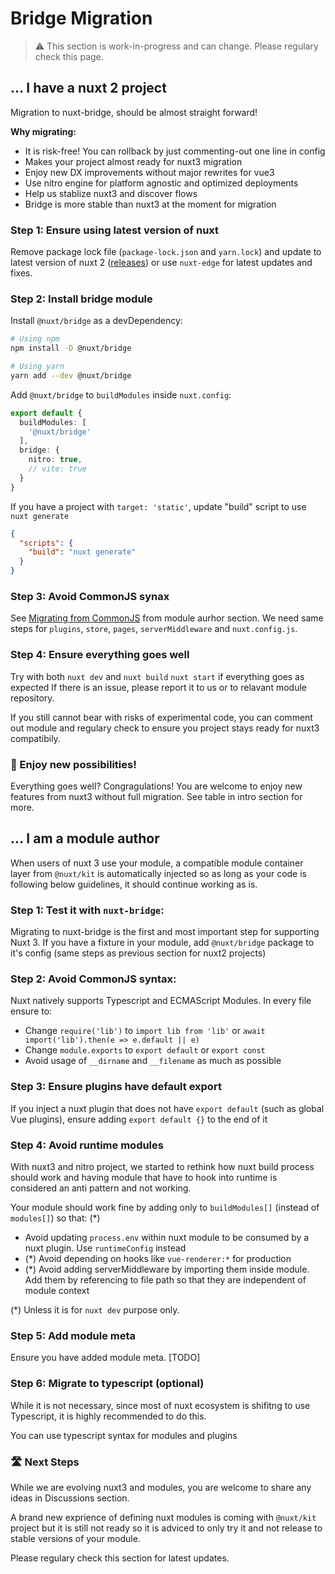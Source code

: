 # Bridge Migration

> ⚠️ This section is work-in-progress and can change. Please regulary check this page.

## ... I have a nuxt 2 project

Migration to nuxt-bridge, should be almost straight forward!

**Why migrating:**

- It is risk-free! You can rollback by just commenting-out one line in config
- Makes your project almost ready for nuxt3 migration
- Enjoy new DX improvements without major rewrites for vue3
- Use nitro engine for platform agnostic and optimized deployments
- Help us stablize nuxt3 and discover flows
- Bridge is more stable than nuxt3 at the moment for migration

### **Step 1:** Ensure using latest version of nuxt

Remove package lock file (`package-lock.json` and `yarn.lock`) and update to latest version of nuxt 2 ([releases](https://github.com/nuxt/nuxt.js/releases)) or use `nuxt-edge` for latest updates and fixes.

### **Step 2:** Install bridge module

Install `@nuxt/bridge` as a devDependency:

```bash
# Using npm
npm install -D @nuxt/bridge

# Using yarn
yarn add --dev @nuxt/bridge
```

Add `@nuxt/bridge` to `buildModules` inside `nuxt.config`:

```ts [nuxt.config.js]
export default {
  buildModules: [
    '@nuxt/bridge'
  ],
  bridge: {
    nitro: true,
    // vite: true
  }
}
```

If you have a project with `target: 'static'`, update "build" script to use `nuxt generate`

```json [package.json]
{
  "scripts": {
    "build": "nuxt generate"
  }
}
```

### **Step 3:** Avoid CommonJS synax

See [Migrating from CommonJS](#step-2-avoid-commonjs-syntax) from module aurhor section.
We need same steps for `plugins`, `store`, `pages`, `serverMiddleware` and `nuxt.config.js`.

### **Step 4:** Ensure everything goes well

Try with both `nuxt dev` and `nuxt build` `nuxt start` if everything goes as expected
If there is an issue, please report it to us or to relavant module repository.

If you still cannot bear with risks of experimental code, you can comment out module and regulary check to ensure you project stays ready for nuxt3 compatibily.

### 🥳 Enjoy new possibilities!

Everything goes well? Congragulations! You are welcome to enjoy new features from nuxt3 without full migration. See table in intro section for more.

## ... I am a module author

When users of nuxt 3 use your module, a compatible module container layer from `@nuxt/kit` is automatically injected
so as long as your code is following below guidelines, it should continue working as is.

### **Step 1:** Test it with `nuxt-bridge`:

Migrating to nuxt-bridge is the first and most important step for supporting Nuxt 3.
If you have a fixture in your module, add `@nuxt/bridge` package to it's config (same steps as previous section for nuxt2 projects)

### **Step 2:** Avoid CommonJS syntax:

Nuxt natively supports Typescript and ECMAScript Modules. In every file ensure to:

- Change `require('lib')` to `import lib from 'lib'` or `await import('lib').then(e => e.default || e)`
- Change `module.exports` to `export default` or `export const`
- Avoid usage of `__dirname` and `__filename` as much as possible

### **Step 3:** Ensure plugins have default export

If you inject a nuxt plugin that does not have `export default` (such as global Vue plugins), ensure adding `export default {}` to the end of it

### **Step 4:** Avoid runtime modules

With nuxt3 and nitro project, we started to rethink how nuxt build process should work and having module that have to hook into runtime is considered an anti pattern and not working.

Your module should work fine by adding only to `buildModules[]` (instead of `modules[]`) so that: (*)

- Avoid updating `process.env` within nuxt module to be consumed by a nuxt plugin. Use `runtimeConfig` instead
- (*) Avoid depending on hooks like `vue-renderer:*` for production
- (*) Avoid adding serverMiddleware by importing them inside module. Add them by referencing to file path so that they are independent of module context

(*) Unless it is for `nuxt dev` purpose only.

### **Step 5**: Add module meta

Ensure you have added module meta. [TODO]

### **Step 6:** Migrate to typescript (optional)

While it is not necessary, since most of nuxt ecosystem is shifitng to use Typescript, it is highly recommended to do this.

You can use typescript syntax for modules and plugins

### 🛣️ Next Steps

While we are evolving nuxt3 and modules, you are welcome to share any ideas in Discussions section.

A brand new exprience of defining nuxt modules is coming with `@nuxt/kit` project but it is still not ready so it is adviced to only try it and not release to stable versions of your module.

Please regulary check this section for latest updates.

